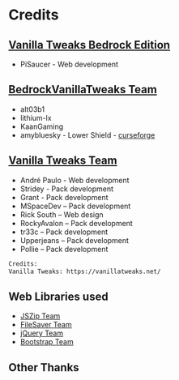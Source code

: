 # Credits

## [Vanilla Tweaks Bedrock Edition](https://github.com/PiSaucer/VanillaTweaksBedrock)
- PiSaucer - Web development

## [BedrockVanillaTweaks Team](https://github.com/alt03b1/BedrockVanillaTweaks)
- alt03b1
- lithium-lx
- KaanGaming
- amybluesky - Lower Shield - [curseforge](https://www.curseforge.com/minecraft/mc-addons/lower-shield-by-amybluesky/files) 

## [Vanilla Tweaks Team](https://vanillatweaks.net/)
- André Paulo - Web development
- Stridey - Pack development
- Grant - Pack development
- MSpaceDev – Pack development
- Rick South – Web design
- RockyAvalon – Pack development
- tr33c – Pack development
- Upperjeans – Pack development
- Pollie – Pack development
```txt
Credits:
Vanilla Tweaks: https://vanillatweaks.net/
```

## Web Libraries used
- [JSZip Team](https://stuk.github.io/jszip/)
- [FileSaver Team](https://github.com/eligrey/FileSaver.js/)
- [jQuery Team](https://jquery.com/)
- [Bootstrap Team](https://getbootstrap.com/)

## Other Thanks